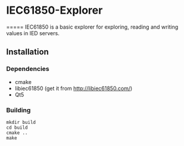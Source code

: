 # IEC61850-Explorer
=====
IEC61850 is a basic explorer for exploring, reading and writing values in IED servers.

Installation
------------

### Dependencies

- cmake
- libiec61850 (get it from http://libiec61850.com/)
- Qt5

### Building
	mkdir build
	cd build
	cmake ..
	make
